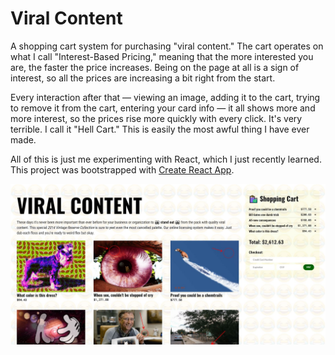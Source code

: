 # Viral Content

A shopping cart system for purchasing "viral content." The cart operates on what I call "Interest-Based Pricing," meaning that the more interested you are, the faster the price increases. Being on the page at all is a sign of interest, so all the prices are increasing a bit right from the start. 

Every interaction after that — viewing an image, adding it to the cart, trying to remove it from the cart, entering your card info — it all shows more and more interest, so the prices rise more quickly with every click. It's very terrible. I call it "Hell Cart." This is easily the most awful thing I have ever made.

All of this is just me experimenting with React, which I just recently learned. This project was bootstrapped with [Create React App](https://github.com/facebook/create-react-app).

![Viral Content](./src/img/screenshot.JPG)
